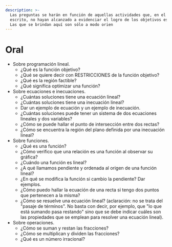 ```yaml
---
description: >-
  Las preguntas se harán en función de aquellas actividades que, en el trabajo
  escrito, no hayan alcanzado a evidenciar el logro de los objetivos esperados.
  Las que se brindan aquí son sólo a modo orien
---
```


# Oral

* Sobre programación lineal.
  * ¿Qué es la función objetivo?
  * ¿Qué se quiere decir con RESTRICCIONES de la función objetivo?
  * ¿Qué es la región factible?
  * ¿Qué significa optimizar una función?
* Sobre ecuaciones e inecuaciones.
  * ¿Cuántas soluciones tiene una ecuación lineal?
  * ¿Cuántas soluciones tiene una inecuación lineal?
  * Dar un ejemplo de ecuación y un ejemplo de inecuación.
  * ¿Cuántas soluciones puede tener un sistema de dos ecuaciones lineales y dos variables?
  * ¿Cómo se puede hallar el punto de intersección entre dos rectas?
  * ¿Cómo se encuentra la región del plano definida por una inecuación lineal?
* Sobre funciones.
  * ¿Qué es una función?
  * ¿Cómo verifico que una relación es una función al observar su gráfica?
  * ¿Cuándo una función es lineal?
  * ¿A qué llamamos pendiente y ordenada al origen de una función lineal?
  * ¿En qué se modifica la función si cambio la pendiente? Dar ejemplos.
  * ¿Cómo puedo hallar la ecuación de una recta si tengo dos puntos que pertenecen a la misma?
  * ¿Cómo se resuelve una ecuación lineal? (aclaración: no se trata del "pasaje de términos". No basta con decir, por ejemplo, que "lo que está sumando pasa restando" sino que se debe indicar cuáles son las propiedades que se emplean para resolver una ecuación lineal).
* Sobre operaciones.
  * ¿Cómo se suman y restan las fracciones?
  * ¿Cómo se multiplican y dividen las fracciones?
  * ¿Qué es un número irracional?

